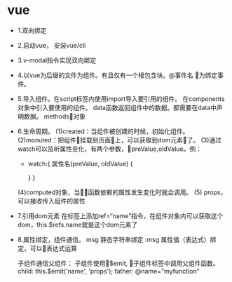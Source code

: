 # vue

- 1.双向绑定
- 2.启动vue， 安装vue/cli
- 3.v-modal指令实现双向绑定
- 4.以vue为后缀的文件为组件。有且仅有一个根包含块。@事件名 为绑定事件。
- 5.导入组件。在script标签内使用import导入要引用的组件。
  在components对象中引入要使用的组件。
  data函数返回组件中的数据。都需要在data中声明数据。
  methods对象
- 6.生命周期。
   (1)created：当组件被创建的时候，初始化组件。
   (2)monuted：把组件挂载到页面上，可以获取到dom元素了。
   (3)通过watch可以监听属性变化，有两个参数，preValue,oldValue。例： 
  -   watch:{
        属性名(preValue, oldValue) {

        }
      }

   (4)computed对象，当函数依赖的属性发生变化时就会调用。
   (5) props，可以接收传入组件的属性
- 7.引用dom元素
    在标签上添加ref=“name”指令，在组件对象内可以获取这个dom，this.$refs.name就是这个dom元素了
- 8.属性绑定，组件通信。
  msg 静态字符串绑定
  :msg 属性值（表达式）绑定，可以表达式运算
   
  子组件通信父组件：
      子组件使用$emit, 子组件标签中调用父组件函数。 child: this.$emit('name', 'props'); father: @name="myfunction"